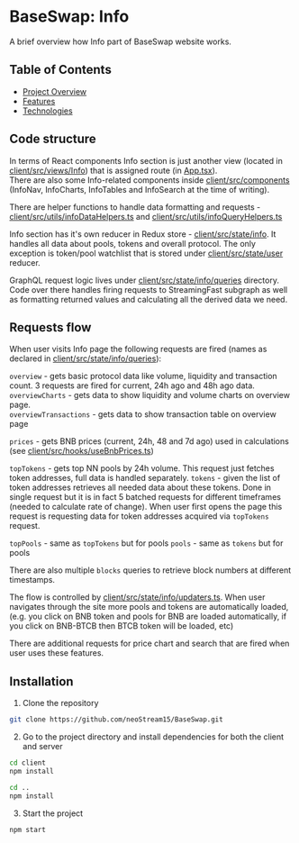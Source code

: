 # BaseSwap: Info

A brief overview how Info part of BaseSwap website works.

## Table of Contents

- [Project Overview](#Code-structure)
- [Features](#Requests-flow)
- [Technologies](#Installation)

## Code structure

In terms of React components Info section is just another view (located in [client/src/views/Info](../client/src/views/Info)) that is assigned route (in [App.tsx](../client/src/App.tsx)).  
There are also some Info-related components inside [client/src/components](../client/src/components) (InfoNav, InfoCharts, InfoTables and InfoSearch at the time of writing).

There are helper functions to handle data formatting and requests - [client/src/utils/infoDataHelpers.ts](../client/src/utils/infoDataHelpers.ts) and [client/src/utils/infoQueryHelpers.ts](../client/src/utils/infoQueryHelpers.ts)

Info section has it's own reducer in Redux store - [client/src/state/info](../client/src/state/info). It handles all data about pools, tokens and overall protocol. The only exception is token/pool watchlist that is stored under [client/src/state/user](../client/src/state/user) reducer.

GraphQL request logic lives under [client/src/state/info/queries](../client/src/state/info/queries) directory. Code over there handles firing requests to StreamingFast subgraph as well as formatting returned values and calculating all the derived data we need.

## Requests flow

When user visits Info page the following requests are fired (names as declared in [client/src/state/info/queries](../client/src/state/info/queries)):

`overview` - gets basic protocol data like volume, liquidity and transaction count. 3 requests are fired for current, 24h ago and 48h ago data.  
`overviewCharts` - gets data to show liquidity and volume charts on overview page.  
`overviewTransactions` - gets data to show transaction table on overview page

`prices` - gets BNB prices (current, 24h, 48 and 7d ago) used in calculations (see [client/src/hooks/useBnbPrices.ts](../client/src/hooks/useBnbPrices.ts))

`topTokens` - gets top NN pools by 24h volume. This request just fetches token addresses, full data is handled separately.
`tokens` - given the list of token addresses retrieves all needed data about these tokens. Done in single request but it is in fact 5 batched requests for different timeframes (needed to calculate rate of change). When user first opens the page this request is requesting data for token addresses acquired via `topTokens` request.

`topPools` - same as `topTokens` but for pools
`pools` - same as `tokens` but for pools

There are also multiple `blocks` queries to retrieve block numbers at different timestamps.

The flow is controlled by [client/src/state/info/updaters.ts](../client/src/state/info/updaters.ts). When user navigates through the site more pools and tokens are automatically loaded, (e.g. you click on BNB token and pools for BNB are loaded automatically, if you click on BNB-BTCB then BTCB token will be loaded, etc)

There are additional requests for price chart and search that are fired when user uses these features.

## Installation

1. Clone the repository

```bash
git clone https://github.com/neoStream15/BaseSwap.git
```
2. Go to the project directory and install dependencies for both the client and server

```bash
cd client
npm install
```

```bash
cd ..
npm install
```

3. Start the project

```bash
npm start
```
